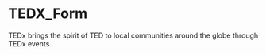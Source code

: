 # TEDX_Form
TEDx brings the spirit of TED to local communities around the globe through TEDx events. 
